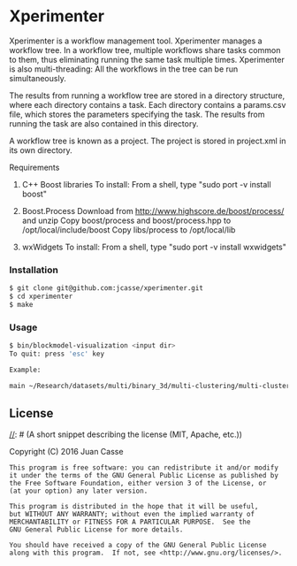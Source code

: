 [//]: # (Markdown: dillinger.io/ shows a nice example of Markdown commands with a viewer.)
[//]: # (Comments in Markdown: http://stackoverflow.com/questions/4823468/comments-in-markdown)
[//]: # (C++ Project Structure: http://hiltmon.com/blog/2013/07/03/a-simple-c-plus-plus-project-structure/)
[//]: # (C++ Library Creation: http://www.adp-gmbh.ch/cpp/gcc/create_lib.html)

# Xperimenter

Xperimenter is a workflow management tool.
Xperimenter manages a workflow tree. In a workflow tree, multiple workflows
share tasks common to them, thus eliminating running the same task multiple
times. Xperimenter is also multi-threading: All the workflows in the tree can
be run simultaneously.

The results from running a workflow tree are stored in a directory structure,
where each directory contains a task. Each directory contains a params.csv
file, which stores the parameters specifying the task. The results from running
the task are also contained in this directory.

A workflow tree is known as a project. The project is stored in project.xml
in its own directory.

Requirements

1)	C++ Boost libraries
	To install: From a shell, type "sudo port -v install boost"

2)	Boost.Process
	Download from http://www.highscore.de/boost/process/ and unzip
	Copy boost/process and boost/process.hpp to /opt/local/include/boost
	Copy libs/process to /opt/local/lib

3)	wxWidgets
	To install: From a shell, type "sudo port -v install wxwidgets"

### Installation

```sh
$ git clone git@github.com:jcasse/xperimenter.git
$ cd xperimenter
$ make
```
### Usage

```sh
$ bin/blockmodel-visualization <input dir>
To quit: press 'esc' key

Example:

main ~/Research/datasets/multi/binary_3d/multi-clustering/multi-clustering_20120901090553/
```

License
----

[//]: # (A short snippet describing the license (MIT, Apache, etc.))

[//]: # (http://choosealicense.com/)

Copyright (C) 2016 Juan Casse

    This program is free software: you can redistribute it and/or modify
    it under the terms of the GNU General Public License as published by
    the Free Software Foundation, either version 3 of the License, or
    (at your option) any later version.

    This program is distributed in the hope that it will be useful,
    but WITHOUT ANY WARRANTY; without even the implied warranty of
    MERCHANTABILITY or FITNESS FOR A PARTICULAR PURPOSE.  See the
    GNU General Public License for more details.

    You should have received a copy of the GNU General Public License
    along with this program.  If not, see <http://www.gnu.org/licenses/>.
